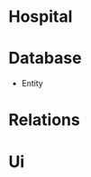 # Hospital 
# ######################
# Database
- Entity
# ######################
# Relations

# ######################
# Ui
